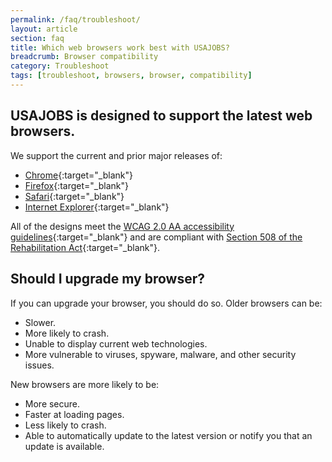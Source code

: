 ```yaml
---
permalink: /faq/troubleshoot/
layout: article
section: faq
title: Which web browsers work best with USAJOBS?
breadcrumb: Browser compatibility
category: Troubleshoot
tags: [troubleshoot, browsers, browser, compatibility]
---
```


<h2 class="usajobs-help-center__lead">
  USAJOBS is designed to support the latest web browsers.
</h2>

We support the current and prior major releases of:

* [Chrome](https://www.google.com/chrome/){:target="_blank"}
* [Firefox](http://www.mozilla.org/firefox/){:target="_blank"}
* [Safari](http://www.apple.com/safari/){:target="_blank"}
* [Internet Explorer](http://ie.microsoft.com/){:target="_blank"}

All of the designs meet the [WCAG 2.0 AA accessibility guidelines](http://www.w3.org/TR/WCAG20/){:target="_blank"} and are compliant with [Section 508 of the Rehabilitation Act](http://www.section508.gov/){:target="_blank"}.

## Should I upgrade my browser?

If you can upgrade your browser, you should do so. Older browsers can be:

* Slower.
* More likely to crash.
* Unable to display current web technologies.
* More vulnerable to viruses, spyware, malware, and other security issues.

New browsers are more likely to be:

* More secure.
* Faster at loading pages.
* Less likely to crash.
* Able to automatically update to the latest version or notify you that an update is available.
